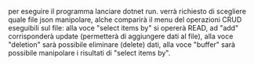 per eseguire il programma lanciare dotnet run.
verrà richiesto di scegliere quale file json manipolare, alche comparirà il menu del operazioni CRUD eseguibili sul file: alla voce "select items by" si opererà READ, ad "add" corrisponderà update (permetterà di aggiungere dati al file), alla voce "deletion" sarà possibile eliminare (delete) dati, alla voce "buffer" sarà possibile manipolare i risultati di "select items by".    

